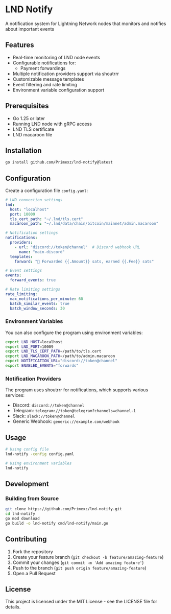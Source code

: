 # LND Notify

A notification system for Lightning Network nodes that monitors and notifies about important events

## Features

- Real-time monitoring of LND node events
- Configurable notifications for:
  - Payment forwardings
- Multiple notification providers support via shoutrrr
- Customizable message templates
- Event filtering and rate limiting
- Environment variable configuration support

## Prerequisites

- Go 1.25 or later
- Running LND node with gRPC access
- LND TLS certificate
- LND macaroon file

## Installation

```bash
go install github.com/Primexz/lnd-notify@latest
```

## Configuration

Create a configuration file `config.yaml`:

```yaml
# LND connection settings
lnd:
  host: "localhost"
  port: 10009
  tls_cert_path: "~/.lnd/tls.cert"
  macaroon_path: "~/.lnd/data/chain/bitcoin/mainnet/admin.macaroon"

# Notification settings
notifications:
  providers:
    - url: "discord://token@channel"  # Discord webhook URL
      name: "main-discord"
  templates:
    forward: "💸 Forwarded {{.Amount}} sats, earned {{.Fee}} sats"

# Event settings
events:
  forward_events: true

# Rate limiting settings
rate_limiting:
  max_notifications_per_minute: 60
  batch_similar_events: true
  batch_window_seconds: 30
```

### Environment Variables

You can also configure the program using environment variables:

```bash
export LND_HOST=localhost
export LND_PORT=10009
export LND_TLS_CERT_PATH=/path/to/tls.cert
export LND_MACAROON_PATH=/path/to/admin.macaroon
export NOTIFICATION_URL="discord://token@channel"
export ENABLED_EVENTS="forwards"
```

### Notification Providers

The program uses shoutrrr for notifications, which supports various services:

- Discord: `discord://token@channel`
- Telegram: `telegram://token@telegram?channels=channel-1`
- Slack: `slack://token@channel`
- Generic Webhook: `generic://example.com/webhook`

## Usage

```bash
# Using config file
lnd-notify -config config.yaml

# Using environment variables
lnd-notify
```

## Development

### Building from Source

```bash
git clone https://github.com/Primexz/lnd-notify.git
cd lnd-notify
go mod download
go build -o lnd-notify cmd/lnd-notify/main.go
```

## Contributing

1. Fork the repository
2. Create your feature branch (`git checkout -b feature/amazing-feature`)
3. Commit your changes (`git commit -m 'Add amazing feature'`)
4. Push to the branch (`git push origin feature/amazing-feature`)
5. Open a Pull Request

## License

This project is licensed under the MIT License - see the LICENSE file for details.